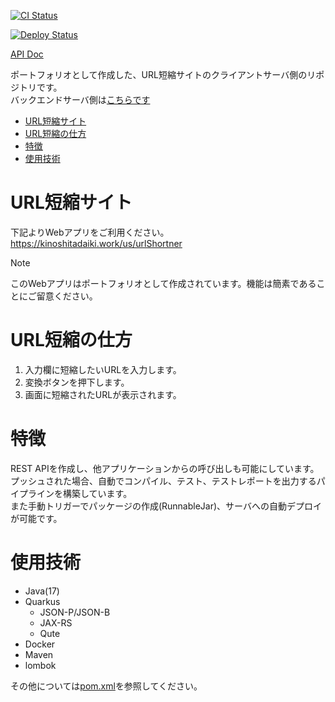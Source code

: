 [![CI Status](https://github.com/kinoshita-daiki/my-portfolio-url-shortner-client/actions/workflows/maven.yml/badge.svg)](https://github.com/kinoshita-daiki/my-portfolio-url-shortner-client/actions?query=workflow%3ACI)

[![Deploy Status](https://github.com/kinoshita-daiki/my-portfolio-url-shortner-client/actions/workflows/deploy.yml/badge.svg)](https://github.com/kinoshita-daiki/my-portfolio-url-shortner-client/actions?query=workflow%3ADeploy)

[API Doc](https://kinoshita-daiki.github.io/my-portfolio-url-shortner-client/)

ポートフォリオとして作成した、URL短縮サイトのクライアントサーバ側のリポジトリです。<br>
バックエンドサーバ側は[こちらです](https://github.com/kinoshita-daiki/my-portfolio-url-shortner)

- [URL短縮サイト](#URL短縮サイト)
- [URL短縮の仕方](#URL短縮の仕方)
- [特徴](#特徴)
- [使用技術](#使用技術)

# URL短縮サイト
下記よりWebアプリをご利用ください。<br>
https://kinoshitadaiki.work/us/urlShortner

> [!NOTE]
> このWebアプリはポートフォリオとして作成されています。機能は簡素であることにご留意ください。

# URL短縮の仕方
1. 入力欄に短縮したいURLを入力します。
2. 変換ボタンを押下します。
3. 画面に短縮されたURLが表示されます。

# 特徴
REST APIを作成し、他アプリケーションからの呼び出しも可能にしています。<br>
プッシュされた場合、自動でコンパイル、テスト、テストレポートを出力するパイプラインを構築しています。<br>
また手動トリガーでパッケージの作成(RunnableJar)、サーバへの自動デプロイが可能です。

# 使用技術
- Java(17)
- Quarkus
	- JSON-P/JSON-B
	- JAX-RS
	- Qute
- Docker
- Maven
- lombok

その他については[pom.xml](https://github.com/kinoshita-daiki/my-portfolio-url-shortner/blob/main/pom.xml)を参照してください。
